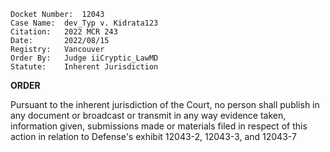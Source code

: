 	Docket Number:	12043
	Case Name:	dev_Typ v. Kidrata123
	Citation: 	2022 MCR 243
	Date:		2022/08/15
	Registry:	Vancouver
	Order By:	Judge iiCryptic_LawMD
	Statute:	Inherent Jurisdiction
	
**ORDER**

Pursuant to the inherent jurisdiction of the Court, no person shall publish in any document or broadcast or transmit in any way evidence taken, information given, submissions made or materials filed in respect of this action in relation to Defense's exhibit 12043-2, 12043-3, and 12043-7
